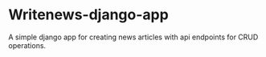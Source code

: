 # Writenews-django-app
A simple django app for creating news articles with api endpoints for CRUD operations.
